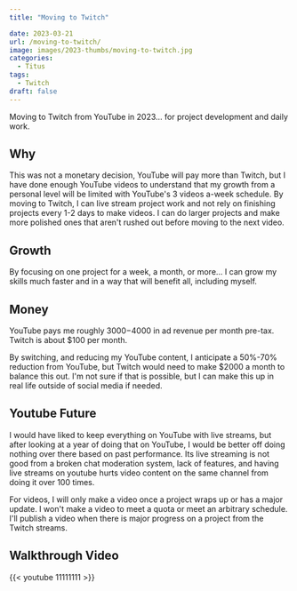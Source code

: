 ```yaml
---
title: "Moving to Twitch"

date: 2023-03-21
url: /moving-to-twitch/
image: images/2023-thumbs/moving-to-twitch.jpg
categories:
  - Titus
tags:
  - Twitch
draft: false
---
```

Moving to Twitch from YouTube in 2023... for project development and daily work.
<!--more-->

## Why

This was not a monetary decision, YouTube will pay more than Twitch, but I have done enough YouTube videos to understand that my growth from a personal level will be limited with YouTube's 3 videos a-week schedule. By moving to Twitch, I can live stream project work and not rely on finishing projects every 1-2 days to make videos. I can do larger projects and make more polished ones that aren't rushed out before moving to the next video. 

## Growth

By focusing on one project for a week, a month, or more... I can grow my skills much faster and in a way that will benefit all, including myself. 

## Money

YouTube pays me roughly $3000-$4000 in ad revenue per month pre-tax. Twitch is about $100 per month. 

By switching, and reducing my YouTube content, I anticipate a 50%-70% reduction from YouTube, but Twitch would need to make $2000 a month to balance this out. I'm not sure if that is possible, but I can make this up in real life outside of social media if needed.

## Youtube Future

I would have liked to keep everything on YouTube with live streams, but after looking at a year of doing that on YouTube, I would be better off doing nothing over there based on past performance. Its live streaming is not good from a broken chat moderation system, lack of features, and having live streams on youtube hurts video content on the same channel from doing it over 100 times. 

For videos, I will only make a video once a project wraps up or has a major update. I won't make a video to meet a quota or meet an arbitrary schedule. I'll publish a video when there is major progress on a project from the Twitch streams. 

## Walkthrough Video

{{< youtube 11111111 >}}
